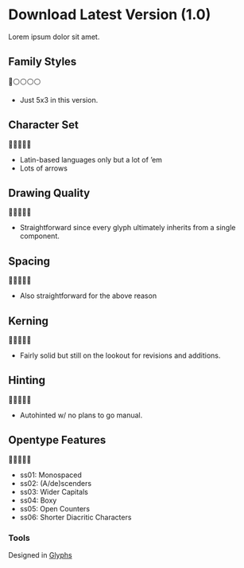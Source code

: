 # Download Latest Version (1.0)
Lorem ipsum dolor sit amet.

## Family Styles
🔵⚪️⚪️⚪️⚪️
- Just 5x3 in this version.

## Character Set
🔵🔵🔵🔵🔵
- Latin-based languages only but a lot of ’em
- Lots of arrows

## Drawing Quality
🔵🔵🔵🔵🔵
- Straightforward since every glyph ultimately inherits from a single component.

## Spacing
🔵🔵🔵🔵🔵
- Also straightforward for the above reason

## Kerning
🔵🔵🔵🔵🔵
- Fairly solid but still on the lookout for revisions and additions.

## Hinting
🔵🔵🔵🔵🔵
- Autohinted w/ no plans to go manual.

## Opentype Features
🔵🔵🔵🔵🔵
- ss01: Monospaced
- ss02: (A/de)scenders
- ss03: Wider Capitals
- ss04: Boxy
- ss05: Open Counters
- ss06: Shorter Diacritic Characters

### Tools
Designed in [Glyphs](https://glyphsapp.com/)
